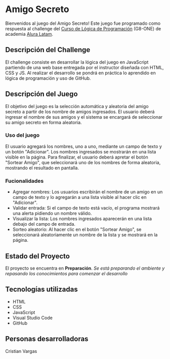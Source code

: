 # Amigo Secreto
Bienvenidos al juego del Amigo Secreto!
Este juego fue programado como respuesta al challenge del [Curso de Lógica de Programación](https://www.aluracursos.com/cursos-online-programacao/logica-de-programacion) (G8-ONE) de academia [Alura Latam](https://www.aluracursos.com/).

## Descripción del Challenge
El challenge consiste en desarrollar la lógica del juego en JavaScript partiendo de una web base entregada por el instructor diseñada con HTML, CSS y JS.
Al realizar el desarrollo se pondrá en práctica lo aprendido en lógica de programación y uso de GitHub.

## Descripción del Juego
El objetivo del juego es la selección automática y aleatoria del amigo secreto a partir de los nombre de amigos ingresados.
El usuario deberá ingresar el nombre de sus amigos y el sistema se encargará de seleccionar su amigo secreto en forma aleatoria.

### Uso del juego
El usuario agregará los nombres, uno a uno, mediante un campo de texto y un botón "Adicionar". Los nombres ingresados se mostrarán en una lista visible en la página. Para finalizar, el usuario deberá apretar el botón "Sortear Amigo", que seleccionará uno de los nombres de forma aleatoria, mostrando el resultado en pantalla.

### Fucionalidades

* Agregar nombres: Los usuarios escribirán el nombre de un amigo en un campo de texto y lo agregarán a una lista visible al hacer clic en "Adicionar".
* Validar entrada: Si el campo de texto está vacío, el programa mostrará una alerta pidiendo un nombre válido.
* Visualizar la lista: Los nombres ingresados aparecerán en una lista debajo del campo de entrada.
* Sorteo aleatorio: Al hacer clic en el botón "Sortear Amigo", se seleccionará aleatoriamente un nombre de la lista y se mostrará en la página.

## Estado del Proyecto
El proyecto se encuentra en **Preparación**.
_Se está preparando el ambiente y repasando los conocimientos para comenzar el desarrollo_

## Tecnologías utilizadas
* HTML 
* CSS
* JavaScript
* Visual Studio Code
* GitHub

## Personas desarrolladoras
Cristian Vargas
